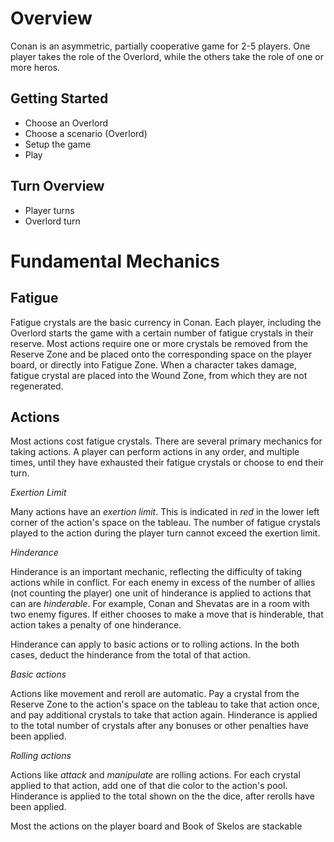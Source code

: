 Overview
========

Conan is an asymmetric, partially cooperative game for 2-5 players. One player takes the role of the Overlord, while the others take the role of one or more heros.

Getting Started
---------------
* Choose an Overlord
* Choose a scenario (Overlord)
* Setup the game
* Play

Turn Overview
-------------
* Player turns
* Overlord turn

Fundamental Mechanics
=====================
Fatigue
-------
Fatigue crystals are the basic currency in Conan. Each player, including the Overlord starts the game with a certain number of fatigue crystals in their reserve. Most actions require one or more crystals be removed from the Reserve Zone and be placed onto the corresponding space on the player board, or directly into Fatigue Zone. When a character takes damage, fatigue crystal are placed into the Wound Zone, from which they are not regenerated.

Actions
-----------------
Most actions cost fatigue crystals. There are several primary mechanics for taking actions. A player can perform actions in any order, and multiple times, until they have exhausted their fatigue crystals or choose to end their turn.

*Exertion Limit*

Many actions have an _exertion limit_. This is indicated in *red* in the lower left corner of the action's space on the tableau. The number of fatigue crystals played to the action during the player turn cannot exceed the exertion limit.

*Hinderance*

Hinderance is an important mechanic, reflecting the difficulty of taking actions while in conflict. For each enemy in excess of the number of allies (not counting the player) one unit of hinderance is applied to actions that can are _hinderable_. For example, Conan and Shevatas are in a room with two enemy figures. If either chooses to make a move that is hinderable, that action takes a penalty of one hinderance.

Hinderance can apply to basic actions or to rolling actions. In the both cases, deduct the hinderance from the total of that action.

*Basic actions*

Actions like movement and reroll are automatic. Pay a crystal from the Reserve Zone to the action's space on the tableau to take that action once, and pay additional crystals to take that action again. Hinderance is applied to the total number of crystals after any bonuses or other penalties have been applied.

*Rolling actions*

Actions like _attack_ and _manipulate_ are rolling actions. For each crystal applied to that action, add one of that die color to the action's pool. Hinderance is applied to the total shown on the the dice, after rerolls have been applied.

Most the actions on the player board and Book of Skelos are stackable
